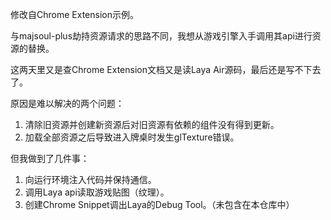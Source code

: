 修改自Chrome Extension示例。

与majsoul-plus劫持资源请求的思路不同，我想从游戏引擎入手调用其api进行资源的替换。

这两天里又是查Chrome Extension文档又是读Laya Air源码，最后还是写不下去了。

原因是难以解决的两个问题：
1. 清除旧资源并创建新资源后对旧资源有依赖的组件没有得到更新。
2. 加载全部资源之后导致进入牌桌时发生glTexture错误。

但我做到了几件事：
1. 向运行环境注入代码并保持通信。
1. 调用Laya api读取游戏贴图（纹理）。
1. 创建Chrome Snippet调出Laya的Debug Tool。（未包含在本仓库中）
